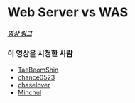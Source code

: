# Web Server vs WAS

##### [영상 링크](https://youtu.be/NyhbNtOq0Bc)

### 이 영상을 시청한 사람

- [TaeBeomShin](https://github.com/TaeBeomShin)
- [chance0523](https://github.com/chance0523)
- [chaselover](https://github.com/chaselover)
- [Minchul](https://github.com/MinChul-Son)